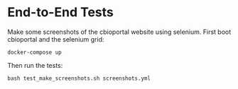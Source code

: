 # End-to-End Tests
Make some screenshots of the cbioportal website using selenium. First boot 
cbioportal and the selenium grid:
```
docker-compose up
```
Then run the tests:
```
bash test_make_screenshots.sh screenshots.yml
```
